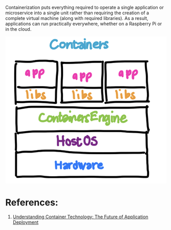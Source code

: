 Containerization puts everything required to operate a single application or microservice into a single unit rather than requiring the creation of a complete virtual machine (along with required libraries). As a result, applications can run practically everywhere, whether on a Raspberry Pi or in the cloud.

![](Pasted%20image%2020240328101809.png)

# References:

1. [Understanding Container Technology: The Future of Application Deployment](https://jinlow.medium.com/understanding-container-technology-the-future-of-application-deployment-faffdf256387)